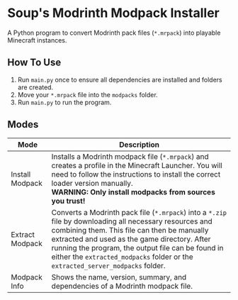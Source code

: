 # Soup's Modrinth Modpack Installer

A Python program to convert Modrinth pack files (`*.mrpack`) into playable Minecraft instances.

## How To Use

1. Run `main.py` once to ensure all dependencies are installed and folders are created.
2. Move your `*.mrpack` file into the `modpacks` folder.
3. Run `main.py` to run the program.

## Modes

| Mode            | Description                                                                                                                                                                                                                                                                                                                                     |
|-----------------|-------------------------------------------------------------------------------------------------------------------------------------------------------------------------------------------------------------------------------------------------------------------------------------------------------------------------------------------------|
| Install Modpack | Installs a Modrinth modpack file (`*.mrpack`) and creates a profile in the Minecraft Launcher. You will need to follow the instructions to install the correct loader version manually.<br/>**WARNING: Only install modpacks from sources you trust!**                                                                                          |
| Extract Modpack | Converts a Modrinth pack file (`*.mrpack`) into a `*.zip` file by downloading all necessary resources and combining them. This file can then be manually extracted and used as the game directory. After running the program, the output file can be found in either the `extracted_modpacks` folder or the `extracted_server_modpacks` folder. |
| Modpack Info    | Shows the name, version, summary, and dependencies of a Modrinth modpack file.                                                                                                                                                                                                                                                                  |
